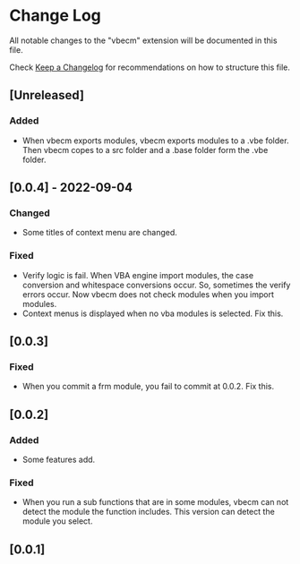 # Change Log

All notable changes to the "vbecm" extension will be documented in this file.

Check [Keep a Changelog](http://keepachangelog.com/) for recommendations on how to structure this file.

## [Unreleased]
### Added
- When vbecm exports modules, vbecm exports modules to a .vbe folder. 
  Then vbecm copes to a src folder and a .base folder form the .vbe folder.


## [0.0.4] - 2022-09-04
### Changed
* Some titles of context menu are changed.

### Fixed
- Verify logic is fail. When VBA engine import modules, the case conversion and whitespace conversions occur.
  So, sometimes the verify errors occur. Now vbecm does not check modules when you import modules.
- Context menus is displayed when no vba modules is selected. Fix this.

## [0.0.3]
### Fixed
- When you commit a frm module, you fail to commit at 0.0.2. Fix this.

## [0.0.2]
### Added
- Some features add.

### Fixed
- When you run a sub functions that are in some modules, vbecm can not detect the module the function includes.
  This version can detect the module you select.

## [0.0.1]


<!-- 
### Added
 for new features.
### Changed
 for changes in existing functionality.
### Deprecated
 for soon-to-be removed features.
### Removed
 for now removed features.
### Fixed
 for any bug fixes.
### Security
 in case of vulnerabilities.
 -->
